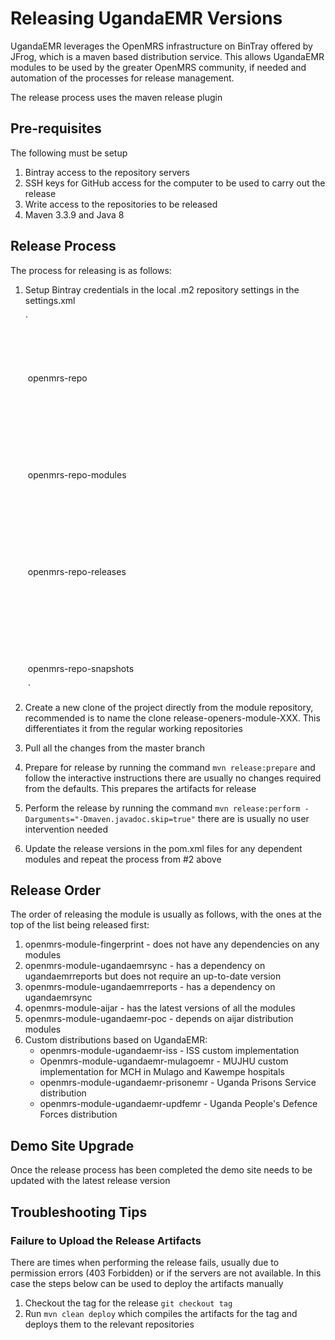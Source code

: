 # Releasing UgandaEMR Versions 

UgandaEMR leverages the OpenMRS infrastructure on BinTray offered by JFrog, which is a maven based distribution service. This allows UgandaEMR modules to be used by the greater OpenMRS community, if needed and automation of the processes for release management.

The release process uses the maven release plugin 

## Pre-requisites 

The following must be setup 

1. Bintray access to the repository servers 
2. SSH keys for GitHub access for the computer to be used to carry out the release 
3. Write access to the repositories to be released 
4. Maven 3.3.9 and Java 8

## Release Process

The process for releasing is as follows:

1. Setup Bintray credentials in the local .m2 repository settings in the settings.xml 

   `<server>

   ​      <username></username>

   ​      <password></password>

   ​      <id>openmrs-repo</id>

   ​    </server>

   ​    <server>

   ​      <username></username>

   ​      <password></password>

   ​      <id>openmrs-repo-modules</id>

   ​    </server>

   ​    <server>

   ​      <username></username>

   ​      <password></password>

   ​      <id>openmrs-repo-releases</id>

   ​    </server>

   ​    <server>

   ​      <username></username>

   ​      <password></password>

   ​      <id>openmrs-repo-snapshots</id>

   ​    </server>`

2. Create a new clone of the project directly from the module repository, recommended is to name the clone release-openers-module-XXX. This differentiates it from the regular working repositories 

3. Pull all the changes from the master branch 

4. Prepare for release by running the command `mvn release:prepare` and follow the interactive instructions there are usually no changes required from the defaults. This prepares the artifacts for release

5. Perform the release by running the command `mvn release:perform -Darguments="-Dmaven.javadoc.skip=true"` there are is usually no user intervention needed 

6. Update the release versions in the pom.xml files for any dependent modules and repeat the process from #2 above 

## Release Order 

The order of releasing the module is usually as follows, with the ones at the top of the list being released first:

1. openmrs-module-fingerprint - does not have any dependencies on any modules 
2. openmrs-module-ugandaemrsync - has a dependency on ugandaemrreports but does not require an up-to-date version 
3. openmrs-module-ugandaemrreports - has a dependency on ugandaemrsync 
4. openmrs-module-aijar - has the latest versions of all the modules 
5. openmrs-module-ugandaemr-poc - depends on aijar distribution modules 
6. Custom distributions based on UgandaEMR:
   - openmrs-module-ugandaemr-iss - ISS custom implementation
   - Openmrs-module-ugandaemr-mulagoemr - MUJHU custom implementation for MCH in Mulago and Kawempe hospitals 
   - openmrs-module-ugandaemr-prisonemr - Uganda Prisons Service distribution 
   - openmrs-module-ugandaemr-updfemr - Uganda People's Defence Forces distribution 

## Demo Site Upgrade

Once the release process has been completed the demo site needs to be updated with the latest release version 

## Troubleshooting Tips

### Failure to Upload the Release Artifacts 

There are times when performing the release fails, usually due to permission errors (403 Forbidden) or if the servers are not available. In this case the steps below can be used to deploy the artifacts manually 

1. Checkout the tag for the release `git checkout tag`
2. Run `mvn clean deploy` which compiles the artifacts for the tag and deploys them to the relevant repositories 